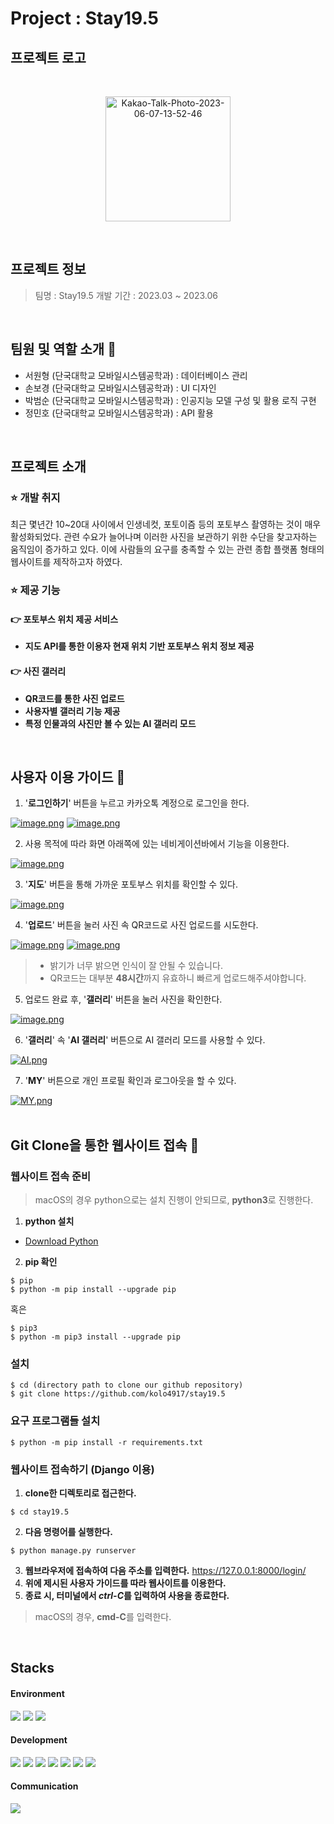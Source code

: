 # Project : Stay19.5


## 프로젝트 로고
<br>


<p align="center">
    <img src="https://i.ibb.co/TB3Skx0/Kakao-Talk-Photo-2023-06-07-13-52-46.png" alt="Kakao-Talk-Photo-2023-06-07-13-52-46" width="200px" height="200px">
</p>
<br>


## 프로젝트 정보
>   팀명 : Stay19.5
>   개발 기간 : 2023.03 ~ 2023.06
<br>


## 팀원 및 역할 소개 :wave:
* 서원형 (단국대학교 모바일시스템공학과) : 데이터베이스 관리
* 손보경 (단국대학교 모바일시스템공학과) : UI 디자인
* 박범순 (단국대학교 모바일시스템공학과) : 인공지능 모델 구성 및 활용 로직 구현
* 정민호 (단국대학교 모바일시스템공학과) : API 활용
<br>


## 프로젝트 소개
### :star: 개발 취지
최근 몇년간 10~20대 사이에서 인생네컷, 포토이즘 등의 포토부스 촬영하는 것이 매우 활성화되었다. 관련 수요가 늘어나며 이러한 사진을 보관하기 위한 수단을 찾고자하는 움직임이 증가하고 있다. 이에 사람들의 요구를 충족할 수 있는 관련 종합 플랫폼 형태의 웹사이트를 제작하고자 하였다.
    
### :star: 제공 기능
#### :point_right: 포토부스 위치 제공 서비스
* **지도 API를 통한 이용자 현재 위치 기반 포토부스 위치 정보 제공**

   
#### :point_right: 사진 갤러리
* **QR코드를 통한 사진 업로드**
* **사용자별 갤러리 기능 제공**
* **특정 인물과의 사진만 볼 수 있는 AI 갤러리 모드**
<br>


## 사용자 이용 가이드 :green_book:
1. '**로그인하기**' 버튼을 누르고 카카오톡 계정으로 로그인을 한다.


[![image.png](https://i.postimg.cc/V67YkppH/image.png)](https://postimg.cc/HcyGSZpQ) [![image.png](https://i.postimg.cc/vmpxX13v/image.png)](https://postimg.cc/5HSt2tcH)


2. 사용 목적에 따라 화면 아래쪽에 있는 네비게이션바에서 기능을 이용한다.


[![image.png](https://i.postimg.cc/VkKj9Lx7/image.png)](https://postimg.cc/4Yh7sZNt)


3. '**지도**' 버튼을 통해 가까운 포토부스 위치를 확인할 수 있다.


[![image.png](https://i.postimg.cc/cHS4rfFP/image.png)](https://postimg.cc/t1BHcnQz)


4. '**업로드**' 버튼을 눌러 사진 속 QR코드로 사진 업로드를 시도한다.


[![image.png](https://i.postimg.cc/7PXYZG0Q/image.png)](https://postimg.cc/c6gNDJDQ) [![image.png](https://i.postimg.cc/rFPV5Bh1/image.png)](https://postimg.cc/2VnNDKNy)


>   * 밝기가 너무 밝으면 인식이 잘 안될 수 있습니다.
>   * QR코드는 대부분 **48시간**까지 유효하니 빠르게 업로드해주셔야합니다.


5. 업로드 완료 후, '**갤러리**' 버튼을 눌러 사진을 확인한다.


[![image.png](https://i.postimg.cc/9FrVXxWr/image.png)](https://postimg.cc/PPs02Qvj)


6. '**갤러리**' 속 '**AI 갤러리**' 버튼으로 AI 갤러리 모드를 사용할 수 있다.


[![AI.png](https://i.postimg.cc/FzYqvBjv/AI.png)](https://postimg.cc/D4K5d5jp)


7. '**MY**' 버튼으로 개인 프로필 확인과 로그아웃을 할 수 있다.


[![MY.png](https://i.postimg.cc/QdGPLSVL/MY.png)](https://postimg.cc/ppCkzfDk)
<br>
<br>

## Git Clone을 통한 웹사이트 접속 :open_file_folder:


### 웹사이트 접속 준비
>   macOS의 경우
>   python으로는 설치 진행이 안되므로, **python3**로 진행한다.


1. **python 설치**
* [Download Python](https://www.python.org/downloads/, "Python Download")
2. **pip 확인**
```
$ pip
$ python -m pip install --upgrade pip
```


혹은


```
$ pip3
$ python -m pip3 install --upgrade pip
```


### 설치
```
$ cd (directory path to clone our github repository)
$ git clone https://github.com/kolo4917/stay19.5
```


### 요구 프로그램들 설치
```
$ python -m pip install -r requirements.txt
```


### 웹사이트 접속하기 (Django 이용)
1. **clone한 디렉토리로 접근한다.**
```
$ cd stay19.5
```
2. **다음 명령어를 실행한다.**
```
$ python manage.py runserver
```
3. **웹브라우저에 접속하여 다음 주소를 입력한다.** https://127.0.0.1:8000/login/ 
4. **위에 제시된 사용자 가이드를 따라 웹사이트를 이용한다.**
5. **종료 시, 터미널에서 *ctrl-C*를 입력하여 사용을 종료한다.**
>   macOS의 경우, **cmd-C**를 입력한다.
<br>


## Stacks
#### Environment
<img src="https://img.shields.io/badge/pycharm-000000?style=for-the-badge&logo=pycharm&logoColor=white"> <img src="https://img.shields.io/badge/github-181717?style=for-the-badge&logo=github&logoColor=white"> <img src="https://img.shields.io/badge/git-F05032?style=for-the-badge&logo=git&logoColor=white">

#### Development
<img src="https://img.shields.io/badge/python-3776AB?style=for-the-badge&logo=python&logoColor=white"> <img src="https://img.shields.io/badge/html5-E34F26?style=for-the-badge&logo=html5&logoColor=white"> <img src="https://img.shields.io/badge/css-1572B6?style=for-the-badge&logo=css3&logoColor=white"> <img src="https://img.shields.io/badge/jquery-0769AD?style=for-the-badge&logo=jquery&logoColor=white"> <img src="https://img.shields.io/badge/mysql-4479A1?style=for-the-badge&logo=mysql&logoColor=white"> <img src="https://img.shields.io/badge/django-092E20?style=for-the-badge&logo=django&logoColor=white"> <img src="https://img.shields.io/badge/opencv-5C3EE8?style=for-the-badge&logo=opencv&logoColor=white">

#### Communication
<img src="https://img.shields.io/badge/notion-000000?style=for-the-badge&logo=notion&logoColor=white">


